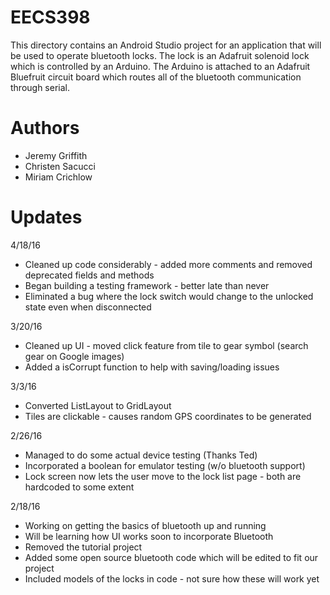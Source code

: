# EECS398
This directory contains an Android Studio project for an application that will be used to operate bluetooth locks. The lock is an Adafruit solenoid lock which is controlled by an Arduino. The Arduino is attached to an Adafruit Bluefruit circuit board which routes all of the bluetooth communication through serial.  

# Authors 
* Jeremy Griffith
* Christen Sacucci
* Miriam Crichlow

# Updates
4/18/16
* Cleaned up code considerably - added more comments and removed deprecated fields and methods
* Began building a testing framework - better late than never
* Eliminated a bug where the lock switch would change to the unlocked state even when disconnected

3/20/16
* Cleaned up UI - moved click feature from tile to gear symbol (search gear on Google images)
* Added a isCorrupt function to help with saving/loading issues

3/3/16
* Converted ListLayout to GridLayout
* Tiles are clickable - causes random GPS coordinates to be generated

2/26/16
* Managed to do some actual device testing (Thanks Ted)
* Incorporated a boolean for emulator testing (w/o bluetooth support)
* Lock screen now lets the user move to the lock list page - both are hardcoded to some extent

2/18/16
* Working on getting the basics of bluetooth up and running
* Will be learning how UI works soon to incorporate Bluetooth
* Removed the tutorial project
* Added some open source bluetooth code which will be edited to fit our project
* Included models of the locks in code - not sure how these will work yet
